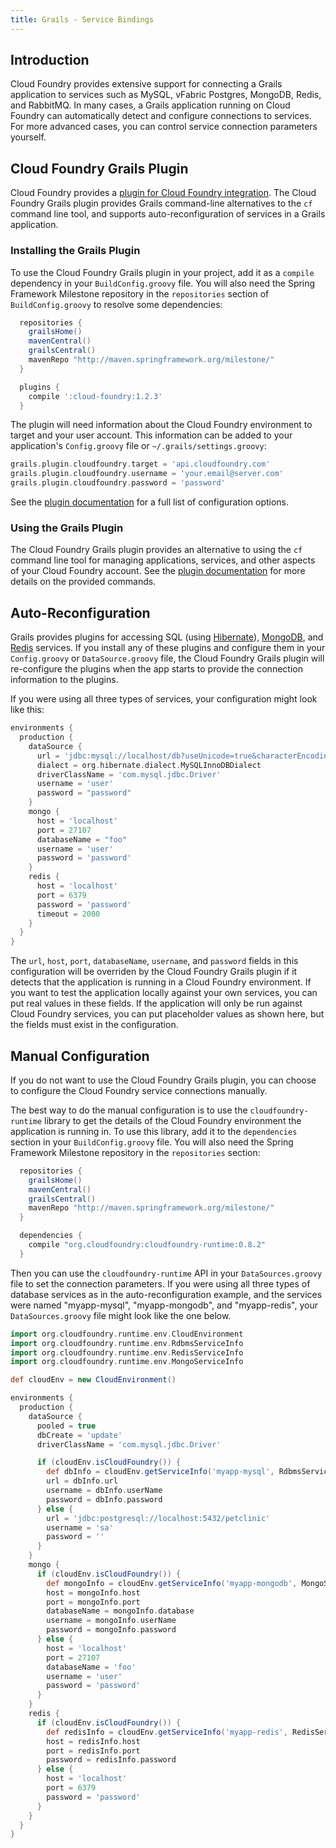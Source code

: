 ```yaml
---
title: Grails - Service Bindings
---
```


## <a id='intro'></a>Introduction ##

Cloud Foundry provides extensive support for connecting a Grails application to services such as MySQL, vFabric Postgres, MongoDB, Redis, and RabbitMQ. In many cases, a Grails application running on Cloud Foundry can automatically detect and configure connections to services. For more advanced cases, you can control service connection parameters yourself. 

## <a id='plugin'></a>Cloud Foundry Grails Plugin ##

Cloud Foundry provides a [plugin for Cloud Foundry integration](http://grails.org/plugin/cloud-foundry). The Cloud Foundry Grails plugin provides Grails command-line alternatives to the `cf` command line tool, and supports auto-reconfiguration of services in a Grails application. 

### <a id="plugin-install"></a>Installing the Grails Plugin ###

To use the Cloud Foundry Grails plugin in your project, add it as a `compile` dependency in your `BuildConfig.groovy` file. You will also need the Spring Framework Milestone repository in the `repositories` section of `BuildConfig.groovy` to resolve some dependencies:

~~~groovy
  repositories {
    grailsHome()
    mavenCentral()
    grailsCentral()
    mavenRepo "http://maven.springframework.org/milestone/"
  }

  plugins {
    compile ':cloud-foundry:1.2.3'
  }
~~~

The plugin will need information about the Cloud Foundry environment to target and your user account. This information can be added to your application's `Config.groovy` file or `~/.grails/settings.groovy`: 

~~~groovy
grails.plugin.cloudfoundry.target = 'api.cloudfoundry.com'
grails.plugin.cloudfoundry.username = 'your.email@server.com'
grails.plugin.cloudfoundry.password = 'password'
~~~

See the [plugin documentation](http://grails-plugins.github.io/grails-cloud-foundry/docs/manual/guide/3%20Configuration.html) for a full list of configuration options. 

### <a id="plugin-using"></a>Using the Grails Plugin ###

The Cloud Foundry Grails plugin provides an alternative to using the `cf` command line tool for managing applications, services, and other aspects of your Cloud Foundry account. See the [plugin documentation](http://grails-plugins.github.io/grails-cloud-foundry/docs/manual/guide/4%20Deploying%20applications.html) for more details on the provided commands. 

## <a id="auto"></a>Auto-Reconfiguration ##

Grails provides plugins for accessing SQL (using [Hibernate](http://grails.org/plugin/hibernate)), [MongoDB](http://www.grails.org/plugin/mongodb), and [Redis](http://grails.org/plugin/redis) services. If you install any of these plugins and configure them in your `Config.groovy` or `DataSource.groovy` file, the Cloud Foundry Grails plugin will re-configure the plugins when the app starts to provide the connection information to the plugins. 

If you were using all three types of services, your configuration might look like this: 

~~~groovy
environments {
  production {
    dataSource {
      url = 'jdbc:mysql://localhost/db?useUnicode=true&characterEncoding=utf8'
      dialect = org.hibernate.dialect.MySQLInnoDBDialect
      driverClassName = 'com.mysql.jdbc.Driver'
      username = 'user'
      password = "password"
    }
    mongo {
      host = 'localhost'
      port = 27107
      databaseName = "foo"
      username = 'user'
      password = 'password'
    }
    redis {
      host = 'localhost'
      port = 6379
      password = 'password'
      timeout = 2000
    }
  }
}
~~~

The `url`, `host`, `port`, `databaseName`, `username`, and `password` fields in this configuration will be overriden by the Cloud Foundry Grails plugin if it detects that the application is running in a Cloud Foundry environment. If you want to test the application locally against your own services, you can put real values in these fields. If the application will only be run against Cloud Foundry services, you can put placeholder values as shown here, but the fields must exist in the configuration. 

## <a id="manual"></a>Manual Configuration ##

If you do not want to use the Cloud Foundry Grails plugin, you can choose to configure the Cloud Foundry service connections manually. 

The best way to do the manual configuration is to use the `cloudfoundry-runtime` library to get the details of the Cloud Foundry environment the application is running in. To use this library, add it to the `dependencies` section in your `BuildConfig.groovy` file. You will also need the Spring Framework Milestone repository in the `repositories` section:

~~~groovy
  repositories {
    grailsHome()
    mavenCentral()
    grailsCentral()
    mavenRepo "http://maven.springframework.org/milestone/"
  }

  dependencies {
    compile "org.cloudfoundry:cloudfoundry-runtime:0.8.2"
  }
~~~

Then you can use the `cloudfoundry-runtime` API in your `DataSources.groovy` file to set the connection parameters. If you were using all three types of database services as in the auto-reconfiguration example, and the services were named "myapp-mysql", "myapp-mongodb", and "myapp-redis", your `DataSources.groovy` file might look like the one below. 

~~~groovy
import org.cloudfoundry.runtime.env.CloudEnvironment
import org.cloudfoundry.runtime.env.RdbmsServiceInfo
import org.cloudfoundry.runtime.env.RedisServiceInfo
import org.cloudfoundry.runtime.env.MongoServiceInfo

def cloudEnv = new CloudEnvironment()

environments {
  production {
    dataSource {
      pooled = true
      dbCreate = 'update'
      driverClassName = 'com.mysql.jdbc.Driver'

      if (cloudEnv.isCloudFoundry()) {
        def dbInfo = cloudEnv.getServiceInfo('myapp-mysql', RdbmsServiceInfo.class)
        url = dbInfo.url
        username = dbInfo.userName
        password = dbInfo.password
      } else {
        url = 'jdbc:postgresql://localhost:5432/petclinic'
        username = 'sa'
        password = ''
      }
    }
    mongo {
      if (cloudEnv.isCloudFoundry()) {
        def mongoInfo = cloudEnv.getServiceInfo('myapp-mongodb', MongoServiceInfo.class)
        host = mongoInfo.host
        port = mongoInfo.port
        databaseName = mongoInfo.database
        username = mongoInfo.userName
        password = mongoInfo.password
      } else {
        host = 'localhost'
        port = 27107
        databaseName = 'foo'
        username = 'user'
        password = 'password'
      }
    }
    redis {
      if (cloudEnv.isCloudFoundry()) {
        def redisInfo = cloudEnv.getServiceInfo('myapp-redis', RedisServiceInfo.class)
        host = redisInfo.host
        port = redisInfo.port
        password = redisInfo.password
      } else {
        host = 'localhost'
        port = 6379
        password = 'password'
      }
    }
  }
}
~~~

